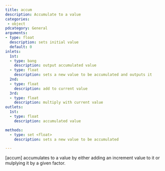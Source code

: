 ```yaml
---
title: accum
description: Accumulate to a value
categories:
 - object
pdcategory: General
arguments:
- type: float
  description: sets initial value
  default: 0
inlets:
  1st:
  - type: bang
    description: output accumulated value
  - type: float
    description: sets a new value to be accumulated and outputs it
  2nd:
  - type: float
    description: add to current value
  3rd:
  - type: float
    description: multiply with current value
outlets:
  1st:
  - type: float
    description: accumulated value

methods:
  - type: set <float>
    description: sets a new value to be accumulated

---
```


[accum] accumulates to a value by either adding an increment value to it or mulplying it by a given factor.

